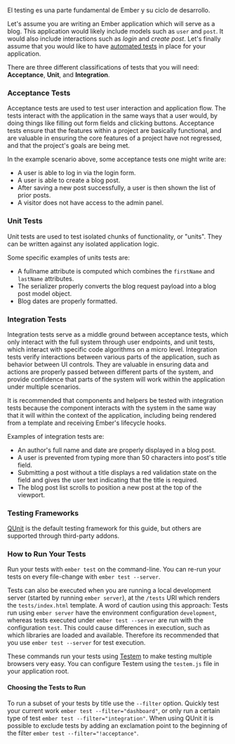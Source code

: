 El testing es una parte fundamental de Ember y su ciclo de desarrollo.

Let's assume you are writing an Ember application which will serve as a blog. This application would likely include models such as `user` and `post`. It would also include interactions such as *login* and *create post*. Let's finally assume that you would like to have [automated tests](http://en.wikipedia.org/wiki/Test_automation) in place for your application.

There are three different classifications of tests that you will need: **Acceptance**, **Unit**, and **Integration**.

### Acceptance Tests

Acceptance tests are used to test user interaction and application flow. The tests interact with the application in the same ways that a user would, by doing things like filling out form fields and clicking buttons. Acceptance tests ensure that the features within a project are basically functional, and are valuable in ensuring the core features of a project have not regressed, and that the project's goals are being met.

In the example scenario above, some acceptance tests one might write are:

* A user is able to log in via the login form.
* A user is able to create a blog post.
* After saving a new post successfully, a user is then shown the list of prior posts.
* A visitor does not have access to the admin panel.

### Unit Tests

Unit tests are used to test isolated chunks of functionality, or "units". They can be written against any isolated application logic.

Some specific examples of units tests are:

* A fullname attribute is computed which combines the `firstName` and `lastName` attributes.
* The serializer properly converts the blog request payload into a blog post model object.
* Blog dates are properly formatted.

### Integration Tests

Integration tests serve as a middle ground between acceptance tests, which only interact with the full system through user endpoints, and unit tests, which interact with specific code algorithms on a micro level. Integration tests verify interactions between various parts of the application, such as behavior between UI controls. They are valuable in ensuring data and actions are properly passed between different parts of the system, and provide confidence that parts of the system will work within the application under multiple scenarios.

It is recommended that components and helpers be tested with integration tests because the component interacts with the system in the same way that it will within the context of the application, including being rendered from a template and receiving Ember's lifecycle hooks.

Examples of integration tests are:

* An author's full name and date are properly displayed in a blog post.
* A user is prevented from typing more than 50 characters into post's title field.
* Submitting a post without a title displays a red validation state on the field and gives the user text indicating that the title is required.
* The blog post list scrolls to position a new post at the top of the viewport.

### Testing Frameworks

[QUnit](http://qunitjs.com/) is the default testing framework for this guide, but others are supported through third-party addons.

### How to Run Your Tests

Run your tests with `ember test` on the command-line. You can re-run your tests on every file-change with `ember test --server`.

Tests can also be executed when you are running a local development server (started by running `ember server`), at the `/tests` URI which renders the `tests/index.html` template. A word of caution using this approach: Tests run using `ember server` have the environment configuration `development`, whereas tests executed under `ember test --server` are run with the configuration `test`. This could cause differences in execution, such as which libraries are loaded and available. Therefore its recommended that you use `ember test --server` for test execution.

These commands run your tests using [Testem](https://github.com/airportyh/testem) to make testing multiple browsers very easy. You can configure Testem using the `testem.js` file in your application root.

#### Choosing the Tests to Run

To run a subset of your tests by title use the `--filter` option. Quickly test your current work `ember test --filter="dashboard"`, or only run a certain type of test `ember test --filter="integration"`. When using QUnit it is possible to exclude tests by adding an exclamation point to the beginning of the filter `ember test --filter="!acceptance"`.
